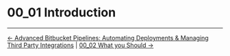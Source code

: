 # 00_01 Introduction


<!-- FooterStart -->
---
[← Advanced Bitbucket Pipelines: Automating Deployments & Managing Third Party Integrations](../../README.md) | [00_02 What you Should →](../00_02_what_you_should_know/README.md)
<!-- FooterEnd -->
